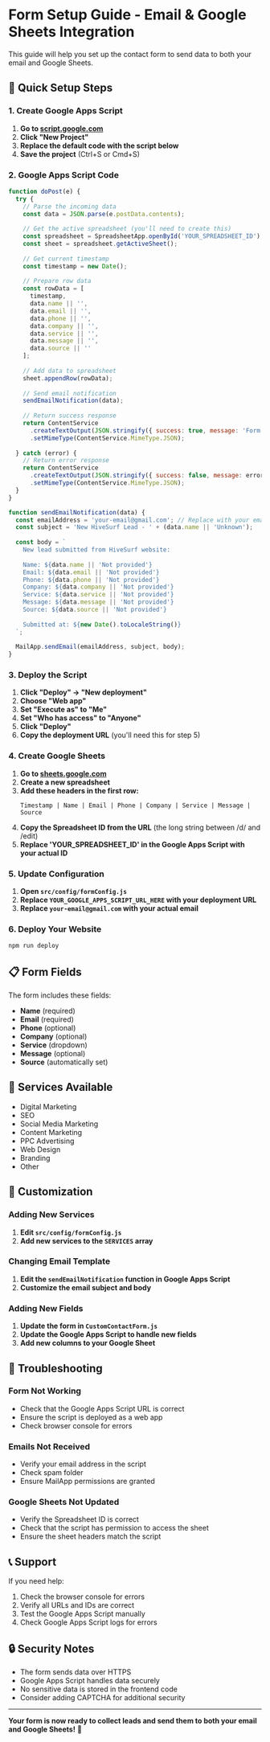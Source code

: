 # Form Setup Guide - Email & Google Sheets Integration

This guide will help you set up the contact form to send data to both your email and Google Sheets.

## 🚀 Quick Setup Steps

### 1. Create Google Apps Script

1. **Go to [script.google.com](https://script.google.com)**
2. **Click "New Project"**
3. **Replace the default code with the script below**
4. **Save the project** (Ctrl+S or Cmd+S)

### 2. Google Apps Script Code

```javascript
function doPost(e) {
  try {
    // Parse the incoming data
    const data = JSON.parse(e.postData.contents);
    
    // Get the active spreadsheet (you'll need to create this)
    const spreadsheet = SpreadsheetApp.openById('YOUR_SPREADSHEET_ID');
    const sheet = spreadsheet.getActiveSheet();
    
    // Get current timestamp
    const timestamp = new Date();
    
    // Prepare row data
    const rowData = [
      timestamp,
      data.name || '',
      data.email || '',
      data.phone || '',
      data.company || '',
      data.service || '',
      data.message || '',
      data.source || ''
    ];
    
    // Add data to spreadsheet
    sheet.appendRow(rowData);
    
    // Send email notification
    sendEmailNotification(data);
    
    // Return success response
    return ContentService
      .createTextOutput(JSON.stringify({ success: true, message: 'Form submitted successfully' }))
      .setMimeType(ContentService.MimeType.JSON);
      
  } catch (error) {
    // Return error response
    return ContentService
      .createTextOutput(JSON.stringify({ success: false, message: error.toString() }))
      .setMimeType(ContentService.MimeType.JSON);
  }
}

function sendEmailNotification(data) {
  const emailAddress = 'your-email@gmail.com'; // Replace with your email
  const subject = 'New HiveSurf Lead - ' + (data.name || 'Unknown');
  
  const body = `
    New lead submitted from HiveSurf website:
    
    Name: ${data.name || 'Not provided'}
    Email: ${data.email || 'Not provided'}
    Phone: ${data.phone || 'Not provided'}
    Company: ${data.company || 'Not provided'}
    Service: ${data.service || 'Not provided'}
    Message: ${data.message || 'Not provided'}
    Source: ${data.source || 'Not provided'}
    
    Submitted at: ${new Date().toLocaleString()}
  `;
  
  MailApp.sendEmail(emailAddress, subject, body);
}
```

### 3. Deploy the Script

1. **Click "Deploy" → "New deployment"**
2. **Choose "Web app"**
3. **Set "Execute as" to "Me"**
4. **Set "Who has access" to "Anyone"**
5. **Click "Deploy"**
6. **Copy the deployment URL** (you'll need this for step 5)

### 4. Create Google Sheets

1. **Go to [sheets.google.com](https://sheets.google.com)**
2. **Create a new spreadsheet**
3. **Add these headers in the first row:**
   ```
   Timestamp | Name | Email | Phone | Company | Service | Message | Source
   ```
4. **Copy the Spreadsheet ID from the URL** (the long string between /d/ and /edit)
5. **Replace 'YOUR_SPREADSHEET_ID' in the Google Apps Script with your actual ID**

### 5. Update Configuration

1. **Open `src/config/formConfig.js`**
2. **Replace `YOUR_GOOGLE_APPS_SCRIPT_URL_HERE` with your deployment URL**
3. **Replace `your-email@gmail.com` with your actual email**

### 6. Deploy Your Website

```bash
npm run deploy
```

## 📋 Form Fields

The form includes these fields:

- **Name** (required)
- **Email** (required)
- **Phone** (optional)
- **Company** (optional)
- **Service** (dropdown)
- **Message** (optional)
- **Source** (automatically set)

## 🎯 Services Available

- Digital Marketing
- SEO
- Social Media Marketing
- Content Marketing
- PPC Advertising
- Web Design
- Branding
- Other

## 🔧 Customization

### Adding New Services

1. **Edit `src/config/formConfig.js`**
2. **Add new services to the `SERVICES` array**

### Changing Email Template

1. **Edit the `sendEmailNotification` function in Google Apps Script**
2. **Customize the email subject and body**

### Adding New Fields

1. **Update the form in `CustomContactForm.js`**
2. **Update the Google Apps Script to handle new fields**
3. **Add new columns to your Google Sheet**

## 🚨 Troubleshooting

### Form Not Working
- Check that the Google Apps Script URL is correct
- Ensure the script is deployed as a web app
- Check browser console for errors

### Emails Not Received
- Verify your email address in the script
- Check spam folder
- Ensure MailApp permissions are granted

### Google Sheets Not Updated
- Verify the Spreadsheet ID is correct
- Check that the script has permission to access the sheet
- Ensure the sheet headers match the script

## 📞 Support

If you need help:
1. Check the browser console for errors
2. Verify all URLs and IDs are correct
3. Test the Google Apps Script manually
4. Check Google Apps Script logs for errors

## 🔒 Security Notes

- The form sends data over HTTPS
- Google Apps Script handles data securely
- No sensitive data is stored in the frontend code
- Consider adding CAPTCHA for additional security

---

**Your form is now ready to collect leads and send them to both your email and Google Sheets!** 🎉 